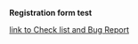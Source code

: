  **Registration form test**

 <p><a href="https://docs.google.com/spreadsheets/d/1EpCqB1Xe6VwGwdm0cUG3CQuCKWgyWXBKTcrnk7N0EKQ/edit#gid=0" target="_blank">link to Check list and Bug Report</a></p> 